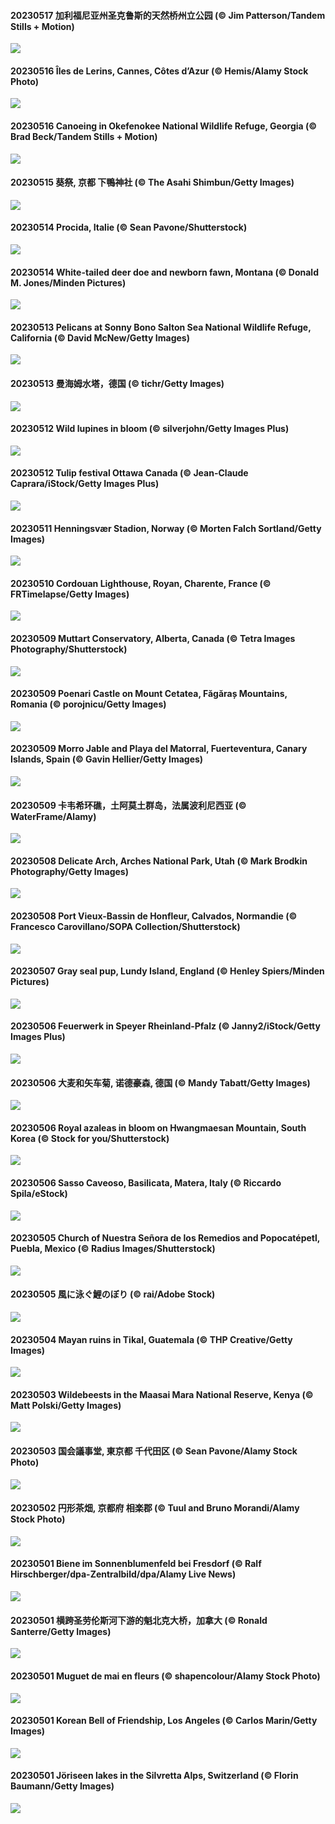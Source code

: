 #### 20230517 加利福尼亚州圣克鲁斯的天然桥州立公园 (© Jim Patterson/Tandem Stills + Motion)

![](20230517_CormorantBridge_1920x1080.jpg)

#### 20230516 Îles de Lerins, Cannes, Côtes d’Azur (© Hemis/Alamy Stock Photo)

![](20230516_FestivalCannes_1920x1080.jpg)

#### 20230516 Canoeing in Okefenokee National Wildlife Refuge, Georgia (© Brad Beck/Tandem Stills + Motion)

![](20230516_AmericanWetlands_1920x1080.jpg)

#### 20230515 葵祭, 京都 下鴨神社 (© The Asahi Shimbun/Getty Images)

![](20230515_AoiMatsuri_1920x1080.jpg)

#### 20230514 Procida, Italie (© Sean Pavone/Shutterstock)

![](20230514_ProcidaItaly_1920x1080.jpg)

#### 20230514 White-tailed deer doe and newborn fawn, Montana (© Donald M. Jones/Minden Pictures)

![](20230514_OdocoileusVirginianus_1920x1080.jpg)

#### 20230513 Pelicans at Sonny Bono Salton Sea National Wildlife Refuge, California (© David McNew/Getty Images)

![](20230513_SonnyBonoPelicans_1920x1080.jpg)

#### 20230513 曼海姆水塔，德国 (© tichr/Getty Images)

![](20230513_Mannheim_1920x1080.jpg)

#### 20230512 Wild lupines in bloom (© silverjohn/Getty Images Plus)

![](20230512_WildLupine_1920x1080.jpg)

#### 20230512 Tulip festival Ottawa Canada (© Jean-Claude Caprara/iStock/Getty Images Plus)

![](20230512_OttawaTulipFestival_1920x1080.jpg)

#### 20230511 Henningsvær Stadion, Norway (© Morten Falch Sortland/Getty Images)

![](20230511_FootballField_1920x1080.jpg)

#### 20230510 Cordouan Lighthouse, Royan, Charente, France (© FRTimelapse/Getty Images)

![](20230510_CordouanLighthouse_1920x1080.jpg)

#### 20230509 Muttart Conservatory, Alberta, Canada (© Tetra Images Photography/Shutterstock)

![](20230509_MuttartConservatory_1920x1080.jpg)

#### 20230509 Poenari Castle on Mount Cetatea, Făgăraș Mountains, Romania (© porojnicu/Getty Images)

![](20230509_MountCetatea_1920x1080.jpg)

#### 20230509 Morro Jable and Playa del Matorral, Fuerteventura, Canary Islands, Spain (© Gavin Hellier/Getty Images)

![](20230509_MorroJable_1920x1080.jpg)

#### 20230509 卡韦希环礁，土阿莫土群岛，法属波利尼西亚 (© WaterFrame/Alamy)

![](20230509_Atoll_1920x1080.jpg)

#### 20230508 Delicate Arch, Arches National Park, Utah (© Mark Brodkin Photography/Getty Images)

![](20230508_TheChaps_1920x1080.jpg)

#### 20230508 Port Vieux-Bassin de Honfleur, Calvados, Normandie (© Francesco Carovillano/SOPA Collection/Shutterstock)

![](20230508_Huitmai_1920x1080.jpg)

#### 20230507 Gray seal pup, Lundy Island, England (© Henley Spiers/Minden Pictures)

![](20230507_SealLaughing_1920x1080.jpg)

#### 20230506 Feuerwerk in Speyer Rheinland-Pfalz (© Janny2/iStock/Getty Images Plus)

![](20230506_RheininFlammen_1920x1080.jpg)

#### 20230506 大麦和矢车菊, 诺德豪森, 德国 (© Mandy Tabatt/Getty Images)

![](20230506_Kornblume_1920x1080.jpg)

#### 20230506 Royal azaleas in bloom on Hwangmaesan Mountain, South Korea (© Stock for you/Shutterstock)

![](20230506_HwangmaesanAzaleas_1920x1080.jpg)

#### 20230506 Sasso Caveoso, Basilicata, Matera, Italy (© Riccardo Spila/eStock)

![](20230506_BasilicataMatera_1920x1080.jpg)

#### 20230505 Church of Nuestra Señora de los Remedios and Popocatépetl, Puebla, Mexico (© Radius Images/Shutterstock)

![](20230505_Popocatepetl_1920x1080.jpg)

#### 20230505 風に泳ぐ鯉のぼり (© rai/Adobe Stock)

![](20230505_ChildDay_1920x1080.jpg)

#### 20230504 Mayan ruins in Tikal, Guatemala (© THP Creative/Getty Images)

![](20230504_RebelBase_1920x1080.jpg)

#### 20230503 Wildebeests in the Maasai Mara National Reserve, Kenya (© Matt Polski/Getty Images)

![](20230503_ThreeWildebeest_1920x1080.jpg)

#### 20230503 国会議事堂, 東京都 千代田区 (© Sean Pavone/Alamy Stock Photo)

![](20230503_Constitution_1920x1080.jpg)

#### 20230502 円形茶畑, 京都府 相楽郡 (© Tuul and Bruno Morandi/Alamy Stock Photo)

![](20230502_Hachijyuhachi_1920x1080.jpg)

#### 20230501 Biene im Sonnenblumenfeld bei Fresdorf (© Ralf Hirschberger/dpa-Zentralbild/dpa/Alamy Live News)

![](20230501_SunflowerBee_1920x1080.jpg)

#### 20230501 横跨圣劳伦斯河下游的魁北克大桥，加拿大 (© Ronald Santerre/Getty Images)

![](20230501_QuebecCityBridge_1920x1080.jpg)

#### 20230501 Muguet de mai en fleurs (© shapencolour/Alamy Stock Photo)

![](20230501_LilyLaborDay_1920x1080.jpg)

#### 20230501 Korean Bell of Friendship, Los Angeles (© Carlos Marin/Getty Images)

![](20230501_KoreanBell_1920x1080.jpg)

#### 20230501 Jöriseen lakes in the Silvretta Alps, Switzerland (© Florin Baumann/Getty Images)

![](20230501_KlostersSerneus_1920x1080.jpg)

